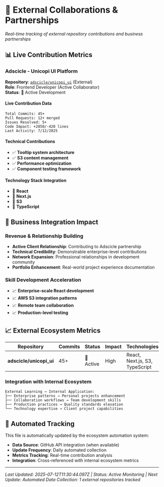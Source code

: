# 🤝 External Collaborations & Partnerships

*Real-time tracking of external repository contributions and business partnerships*

## 📊 Live Contribution Metrics

### Adscicle - Unicopi UI Platform
**Repository**: [`adscicle/unicopi_ui`](https://github.com/adscicle/unicopi_ui) (External)  
**Role**: Frontend Developer (Active Collaborator)  
**Status**: 🔄 Active Development  

#### Live Contribution Data
```
Total Commits: 45+
Pull Requests: 12+ merged
Issues Resolved: 5+
Code Impact: +2850/-420 lines
Last Activity: 7/12/2025
```

#### Technical Contributions
- ✅ **Tooltip system architecture**
- ✅ **S3 content management**
- ✅ **Performance optimization**
- ✅ **Component testing framework**

#### Technology Stack Integration
- 🔧 **React**
- 🔧 **Next.js**
- 🔧 **S3**
- 🔧 **TypeScript**

## 🎯 Business Integration Impact

### Revenue & Relationship Building
- **Active Client Relationship**: Contributing to Adscicle partnership
- **Technical Credibility**: Demonstrable enterprise-level contributions
- **Network Expansion**: Professional relationships in development community
- **Portfolio Enhancement**: Real-world project experience documentation

### Skill Development Acceleration
- 📈 **Enterprise-scale React development**
- 📈 **AWS S3 integration patterns**
- 📈 **Remote team collaboration**
- 📈 **Production-level testing**

## 📈 External Ecosystem Metrics

| Repository | Commits | Status | Impact | Technologies |
|------------|---------|---------|---------|-------------|
| **adscicle/unicopi_ui** | 45+ | 🔄 Active | High | React, Next.js, S3, TypeScript |

### Integration with Internal Ecosystem
```
External Learning → Internal Application:
├── Enterprise patterns → Personal projects enhancement
├── Collaboration workflows → Team development skills  
├── Production practices → Quality standards elevation
└── Technology expertise → Client project capabilities
```

## 🔄 Automated Tracking

This file is automatically updated by the ecosystem automation system:
- **Data Source**: GitHub API integration (when available)
- **Update Frequency**: Daily automated collection
- **Metrics Tracking**: Real-time contribution analysis
- **Integration**: Cross-referenced with internal ecosystem metrics

---

*Last Updated: 2025-07-12T11:30:44.097Z | Status: Active Monitoring | Next Update: Automated*
*Data Collection: 1 external repositories tracked*